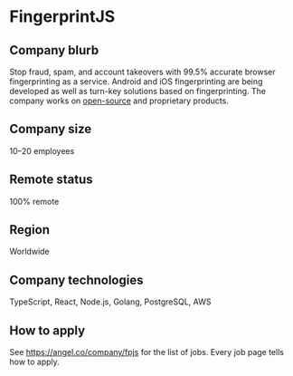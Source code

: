 # FingerprintJS

## Company blurb

Stop fraud, spam, and account takeovers with 99.5% accurate browser fingerprinting as a service.
Android and iOS fingerprinting are being developed as well as turn-key solutions based on fingerprinting.
The company works on [open-source](https://github.com/fingerprintjs) and proprietary products.

## Company size

10–20 employees

## Remote status

100% remote

## Region

Worldwide

## Company technologies

TypeScript, React, Node.js, Golang, PostgreSQL, AWS

## How to apply

See https://angel.co/company/fpjs for the list of jobs.
Every job page tells how to apply.
